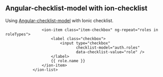 ## Angular-checklist-model with ion-checklist

Using [Angular-checklist-model](https://github.com/vitalets/checklist-model) with Ionic checklist.

```
				<ion-item class="item-checkbox" ng-repeat="roles in roleTypes">
					<label class="checkbox">
						<input type="checkbox"
							   checklist-model="auth.roles"
							   data-checklist-value="role" />
					</label>
					{{ role.name }}
				</ion-item>
			</ion-list>
```
